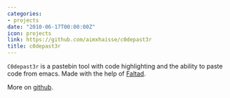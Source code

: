 ```yaml
---
categories:
- projects
date: "2010-06-17T00:00:00Z"
icon: projects
link: https://github.com/aimxhaisse/c0depast3r
title: c0depast3r
---
```


`C0depast3r` is a pastebin tool with code highlighting and the ability
to paste code from emacs. Made with the help of
[Faltad](http://faltad.sbrk.org).

More on [github](https://github.com/aimxhaisse/c0depast3r).

